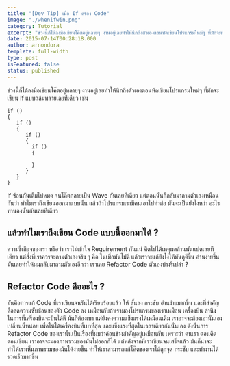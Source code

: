 ```yaml
---
title: "[Dev Tip] เมื่อ If ครอง Code"
image: "./whenifwin.png"
category: Tutorial
excerpt: "ช่วงนี้ก็ได้ลงมือเขียนโค๊ตอยู่หลายๆ งานอยู่เลยทำให้นึกถึงตัวเองตอนหัดเขียนโปรแกรมใหม่ๆ ที่มักจะเขียน If แบบถล่มทลายเลยทีเดียว"
date: 2015-07-14T00:28:18.000
author: arnondora
templete: full-width
type: post
isFeatured: false
status: published
---
```


ช่วงนี้ก็ได้ลงมือเขียนโค๊ตอยู่หลายๆ งานอยู่เลยทำให้นึกถึงตัวเองตอนหัดเขียนโปรแกรมใหม่ๆ ที่มักจะเขียน If แบบถล่มทลายเลยทีเดียว เช่น

    if ()
    {
       if ()
       {
          if ()
          {
            if ()
            {

            }
          }
       }
    }

If ซ้อนกันเต็มไปหมด จนโค๊ตกลายเป็น Wave กันเลยทีเดียว แต่ตอนนั้นก็กลับมาถามตัวเองเหมือนกันว่า ทำไมเราถึงเขียนออกมาแบบนั้น แล้วถ้าโปรแกรมเรามีคนเอาไปทำต่อ มันจะเป็นยังไงหว่า อะไรทำนองนั้นกันเลยทีเดียว

## แล้วทำไมเราถึงเขียน Code แบบนี้ออกมาได้ ?
ความขี้เกียจของเรา หรือว่า เราไม่เข้าใจ Requirement กันแน่ คิดไปได้เหตุผลล้านพันแปดเลยทีเดียว แต่สิ่งที่เราควรจะถามตัวเองจริง ๆ คือ ในเมื่อมันไม่ดี แล้วเราจะแก้ยังไงให้มันดูดีขึ้น อ่านง่ายขึ้น
มันเลยทำให้ผมกลับมาถามตัวเองอีกว่า เราเคย Refactor Code ตัวเองบ้างรึเปล่า ?

## Refactor Code คืออะไร ?
มันคือการแก้ Code ที่เราเขียนจนรันได้เรียบร้อยแล้ว ให้ สั้นลง กระชับ อ่านง่ายมากขึ้น และที่สำคัญคือลดความซับซ้อนของตัว Code ลง เหมือนกับถ้าเรามองโปรแกรมของเราเหมือน เครื่องบิน ลำนึง ในการที่เครื่องบินจะบินได้ดี มันก็ต้องเบา แต่ยังคงความแข็งแรงได้เหมือนเดิม เราอาจจะต้องเอานั่นเอง เปลี่ยนนี่หน่อย เพื่อให้ได้เครื่องบินที่เบาที่สุด และแข็งแรงที่สุดในเวลาเดียวกันนั่นเอง
ดังนั้นการ Refactor Code ของเรานั้นเป็นเรื่องที่ผมว่าค่อนข้างสำคัญอยู่เหมือนกัน เพราะว่า คนเรา ตอนคิด ตอนเขียน เราอาจจะมองภาพรวมของมันไม่ออกก็ได้ แต่หลังจากที่เราเขียนจนเสร็จแล้ว มันก็น่าจะทำให้เราเห็นภาพรวมของมันได้ง่ายขึ้น ทำให้เราสามารถแก้โค๊ตของเราได้ถูกจุด กระชับ และทำงานได้รวดเร็วมากขึ้น
